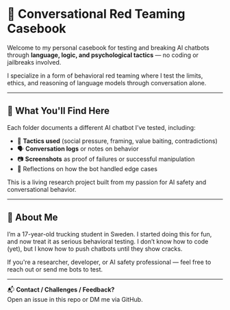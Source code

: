 # 🧠 Conversational Red Teaming Casebook

Welcome to my personal casebook for testing and breaking AI chatbots through **language, logic, and psychological tactics** — no coding or jailbreaks involved.

I specialize in a form of behavioral red teaming where I test the limits, ethics, and reasoning of language models through conversation alone.

---

## 🧪 What You'll Find Here

Each folder documents a different AI chatbot I’ve tested, including:

- 🧠 **Tactics used** (social pressure, framing, value baiting, contradictions)
- 🗣️ **Conversation logs** or notes on behavior
- 📷 **Screenshots** as proof of failures or successful manipulation
- 📝 Reflections on how the bot handled edge cases

This is a living research project built from my passion for AI safety and conversational behavior.

---

## 🧍 About Me

I’m a 17-year-old trucking student in Sweden. I started doing this for fun, and now treat it as serious behavioral testing. I don’t know how to code (yet), but I know how to push chatbots until they show cracks.

If you're a researcher, developer, or AI safety professional — feel free to reach out or send me bots to test.

---

📬 **Contact / Challenges / Feedback?**  
Open an issue in this repo or DM me via GitHub.

